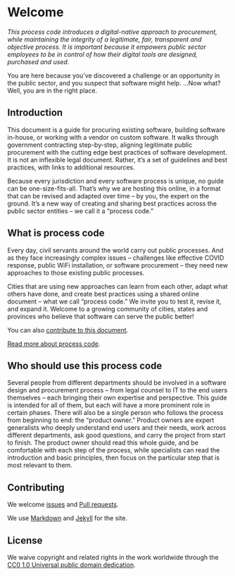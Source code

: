 # Welcome

*This process code introduces a digital-native approach to procurement, while maintaining the integrity of a legitimate, fair, transparent and objective process.
It is important because it empowers public sector employees to be in control of how their digital tools are designed, purchased and used.*

You are here because you’ve discovered a challenge or an opportunity in the public sector, and you suspect that software might help.
…Now what?
Well, you are in the right place.

## Introduction

This document is a guide for procuring existing software, building software in-house, or working with a vendor on custom software.
It walks through government contracting step-by-step, aligning legitimate public procurement with the cutting edge best practices of software development.
It is not an inflexible legal document.
Rather, it’s a set of guidelines and best practices, with links to additional resources.

Because every jurisdiction and every software process is unique, no guide can be one-size-fits-all.
That’s why we are hosting this online, in a format that can be revised and adapted over time – by you, the expert on the ground.
It’s a new way of creating and sharing best practices across the public sector entities – we call it a “process code.”

## What is process code

Every day, civil servants around the world carry out public processes.
And as they face increasingly complex issues – challenges like effective COVID response, public WiFi installation, or software procurement – they need new approaches to those existing public processes.

Cities that are using new approaches can learn from each other, adapt what others have done, and create best practices using a shared online document – what we call “process code.” We invite you to test it, revise it, and expand it.
Welcome to a growing community of cities, states and provinces who believe that software can serve the public better!

You can also [contribute to this document](https://github.com/publiccodenet/process-code-software-procurement).

[Read more about process code](https://docs.google.com/document/d/1Z99h2oLcKuHVmXVfGxfakREOvu5u33sdhePDYGoK1SQ/edit).

## Who should use this process code

Several people from different departments should be involved in a software design and procurement process – from legal counsel to IT to the end users themselves – each bringing their own expertise and perspective.
This guide is intended for all of them, but each will have a more prominent role in certain phases.
There will also be a single person who follows the process from beginning to end: the “product owner.” Product owners are expert generalists who deeply understand end users and their needs, work across different departments, ask good questions, and carry the project from start to finish.
The product owner should read this whole guide, and be comfortable with each step of the process, while specialists can read the introduction and basic principles, then focus on the particular step that is most relevant to them.

## Contributing

We welcome [issues](https://github.com/publiccodenet/process-code-software-procurement/issues) and [Pull requests](https://github.com/publiccodenet/process-code-software-procurement/pulls).

We use [Markdown](https://docs.github.com/en/get-started/writing-on-github) and [Jekyll](https://github.com/jekyll/jekyll) for the site.

## License

We waive copyright and related rights in the work worldwide through the [CC0 1.0 Universal public domain dedication](https://creativecommons.org/publicdomain/zero/1.0/).
